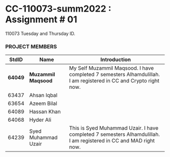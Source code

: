 # CC-110073-summ2022 : Assignment # 01
110073 Tuesday and Thursday ID.

### PROJECT MEMBERS ###
StdID | Name |Introduction
------------ | ------------- | -------------
**64049** | **Muzammil Maqsood** | My Self Muzammil Maqsood. I have completed 7 semesters Alhamdulillah. I am registered in CC and Crypto right now.
63437 | Ahsan Iqbal 
63654 | Azeem Bilal
64089 | Hassan Khan
64068 | Hyder Ali
64239 | Syed Muhammad Uzair | This is Syed Muhammad Uzair. I have completed 7 semesters Alhamdulillah. I am registered in CC and MAD right now.

